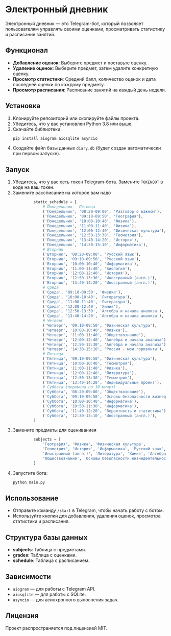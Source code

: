 # Электронный дневник

Электронный дневник — это Telegram-бот, который позволяет пользователям управлять своими оценками, просматривать статистику и расписание занятий.

## Функционал

- **Добавление оценок**: Выберите предмет и поставьте оценку.
- **Удаление оценок**: Выберите предмет, затем удалите конкретную оценку.
- **Просмотр статистики**: Средний балл, количество оценок и дата последней оценки по каждому предмету.
- **Просмотр расписания**: Расписание занятий на каждый день недели.

## Установка

1. Клонируйте репозиторий или скопируйте файлы проекта.
2. Убедитесь, что у вас установлен Python 3.8 или выше.
3. Скачайте библиотеки
   ```bash
   pip install aiogram aiosqlite asyncio
   ```
5. Создайте файл базы данных `diary.db` (будет создан автоматически при первом запуске).

## Запуск

1. Убедитесь, что у вас есть токен Telegram-бота. Замените `TOKENBOT` в коде на ваш токен.
2. Замените рассписание на которое вам надо
   ```python
            static_schedule = [
                # Понедельник - Пятница
                ('Понедельник', '08:20-09:00', 'Разговор о важном'),
                ('Понедельник', '09:10-09:50', 'География'),
                ('Понедельник', '10:00-10:40', 'Физика'),
                ('Понедельник', '11:00-11:40', 'Физика'),
                ('Понедельник', '12:00-12:40', 'Физическая культура'),
                ('Понедельник', '12:50-13:30', 'Геометрия'),
                ('Понедельник', '13:40-14:20', 'История'),
                ('Понедельник', '14:30-15:10', 'Информатика'),
                # Вторник
                ('Вторник', '08:20-09:00', 'Русский язык'),
                ('Вторник', '09:10-09:50', 'Русский язык'),
                ('Вторник', '10:00-10:40', 'Информатика'),
                ('Вторник', '11:00-11:40', 'Биология'),
                ('Вторник', '12:00-12:40', 'История'),
                ('Вторник', '12:50-13:30', 'Иностранный (англ.)'),
                ('Вторник', '13:40-14:20', 'Иностранный (англ.)'),
                # Среда
                ('Среда', '09:10-09:50', 'Физика'),
                ('Среда', '10:00-10:40', 'Литература'),
                ('Среда', '11:00-11:40', 'Литература'),
                ('Среда', '12:00-12:40', 'Химия'),
                ('Среда', '12:50-13:30', 'Алгебра и начала анализа'),
                ('Среда', '13:40-14:20', 'Алгебра и начала анализа'),
                # Четверг
                ('Четверг', '09:10-09:50', 'Физическая культура'),
                ('Четверг', '10:00-10:40', 'Физика'),
                ('Четверг', '11:00-11:40', 'Обществознание'),
                ('Четверг', '12:00-12:40', 'Алгебра и начала анализа'),
                ('Четверг', '12:50-13:30', 'Алгебра и начала анализа'),
                ('Четверг', '14:30-15:10', 'Россия - мои горизонты'),
                # Пятница
                ('Пятница', '09:10-09:50', 'Физическая культура'),
                ('Пятница', '10:00-10:40', 'Геометрия'),
                ('Пятница', '11:00-11:40', 'Физика'),
                ('Пятница', '12:00-12:40', 'Литература'),
                ('Пятница', '12:50-13:30', 'Геометрия'),
                ('Пятница', '13:40-14:20', 'Индивидуальный проект'),
                # Суббота (перемены по 10 минут)
                ('Суббота', '08:20-09:00', 'Обществознание'),
                ('Суббота', '09:10-09:50', 'Основы безопасности жизнедеятельности'),
                ('Суббота', '10:00-10:40', 'Информатика'),
                ('Суббота', '10:50-11:30', 'Информатика'),
                ('Суббота', '11:40-12:20', 'Вероятность и статистика'),
                ('Суббота', '12:30-13:10', 'Иностранный (англ.)'),
            ]
   ```
3. Замените предметы для оцениваниея
   ```python
            subjects = [
                'География', 'Физика', 'Физическая культура',
                'Геометрия', 'История', 'Информатика', 'Русский язык', 'Биология',
                'Иностранный (англ.)', 'Литература', 'Химия', 'Алгебра и начала анализа',
                'Обществознание', 'Основы безопасности жизнедеятельности', 'Вероятность и статистика'
            ] 
   ```
4. Запустите бота:
   ```bash
   python main.py
   ```

## Использование

- Отправьте команду `/start` в Telegram, чтобы начать работу с ботом.
- Используйте кнопки для добавления, удаления оценок, просмотра статистики и расписания.

## Структура базы данных

- **subjects**: Таблица с предметами.
- **grades**: Таблица с оценками.
- **schedule**: Таблица с расписанием.

## Зависимости

- `aiogram` — для работы с Telegram API.
- `aiosqlite` — для работы с SQLite.
- `asyncio` — для асинхронного выполнения задач.

## Лицензия

Проект распространяется под лицензией MIT.
